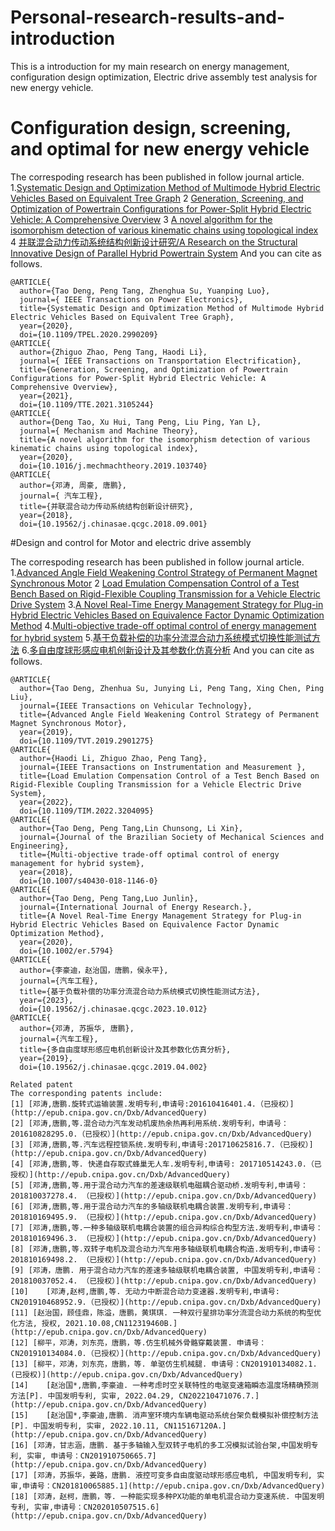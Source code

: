 # Personal-research-results-and-introduction
This is a introduction for my main research on energy management, configuration design optimization, Electric drive assembly test analysis for new energy vehicle.
# Configuration design, screening, and optimal for new energy vehicle

The correspoding research has been published in follow journal article.
1.[Systematic Design and Optimization Method of Multimode Hybrid Electric Vehicles Based on Equivalent Tree Graph](https://ieeexplore.ieee.org/document/9078871) 
2 [Generation, Screening, and Optimization of Powertrain Configurations for Power-Split Hybrid Electric Vehicle: A Comprehensive Overview](https://ieeexplore.ieee.org/document/9514573)
3 [A novel algorithm for the isomorphism detection of various kinematic chains using topological index](https://www.sciencedirect.com/science/article/pii/S0094114X19323468)
4 [并联混合动力传动系统结构创新设计研究/A Research on the Structural Innovative Design of Parallel Hybrid Powertrain System](http://www.qichegongcheng.com/CN/10.19562/j.chinasae.qcgc.2018.09.001)
And you can cite as follows.
```
@ARTICLE{
  author={Tao Deng, Peng Tang, Zhenghua Su, Yuanping Luo},
  journal={ IEEE Transactions on Power Electronics}, 
  title={Systematic Design and Optimization Method of Multimode Hybrid Electric Vehicles Based on Equivalent Tree Graph}, 
  year={2020},
  doi={10.1109/TPEL.2020.2990209}
@ARTICLE{
  author={Zhiguo Zhao, Peng Tang, Haodi Li},
  journal={ IEEE Transactions on Transportation Electrification}, 
  title={Generation, Screening, and Optimization of Powertrain Configurations for Power-Split Hybrid Electric Vehicle: A Comprehensive Overview}, 
  year={2021},
  doi={10.1109/TTE.2021.3105244}
@ARTICLE{
  author={Deng Tao, Xu Hui, Tang Peng, Liu Ping, Yan L},
  journal={ Mechanism and Machine Theory}, 
  title={A novel algorithm for the isomorphism detection of various kinematic chains using topological index}, 
  year={2020},
  doi={10.1016/j.mechmachtheory.2019.103740}
@ARTICLE{
  author={邓涛, 周豪, 唐鹏},
  journal={ 汽车工程}, 
  title={并联混合动力传动系统结构创新设计研究}, 
  year={2018},
  doi={10.19562/j.chinasae.qcgc.2018.09.001}
```
#Design and control for Motor and electric drive assembly

The correspoding research has been published in follow journal article.
1.[Advanced Angle Field Weakening Control Strategy of Permanent Magnet Synchronous Motor](https://ieeexplore.ieee.org/document/8651428) 
2 [Load Emulation Compensation Control of a Test Bench Based on Rigid-Flexible Coupling Transmission for a Vehicle Electric Drive System](https://ieeexplore.ieee.org/document/9875333)
3.[A Novel Real-Time Energy Management Strategy for Plug-in Hybrid Electric Vehicles Based on Equivalence Factor Dynamic Optimization Method](https://onlinelibrary.wiley.com/doi/10.1002/er.5794)
4.[Multi-objective trade-off optimal control of energy management for hybrid system](https://link.springer.com/article/10.1007/s40430-018-1146-0)
5.[基于负载补偿的功率分流混合动力系统模式切换性能测试方法](http://www.qichegongcheng.com/CN/10.19562/j.chinasae.qcgc.2023.10.012)
6.[多自由度球形感应电机创新设计及其参数化仿真分析](http://www.qichegongcheng.com/CN/10.19562/j.chinasae.qcgc.2019.04.002)
And you can cite as follows.
```
@ARTICLE{
  author={Tao Deng, Zhenhua Su, Junying Li, Peng Tang, Xing Chen, Ping Liu},
  journal={IEEE Transactions on Vehicular Technology}, 
  title={Advanced Angle Field Weakening Control Strategy of Permanent Magnet Synchronous Motor}, 
  year={2019},
  doi={10.1109/TVT.2019.2901275}
@ARTICLE{
  author={Haodi Li, Zhiguo Zhao, Peng Tang},
  journal={IEEE Transactions on Instrumentation and Measurement }, 
  title={Load Emulation Compensation Control of a Test Bench Based on Rigid-Flexible Coupling Transmission for a Vehicle Electric Drive System}, 
  year={2022},
  doi={10.1109/TIM.2022.3204095}
@ARTICLE{
  author={Tao Deng, Peng Tang,Lin Chunsong, Li Xin},
  journal={Journal of the Brazilian Society of Mechanical Sciences and Engineering}, 
  title={Multi-objective trade-off optimal control of energy management for hybrid system}, 
  year={2018},
  doi={10.1007/s40430-018-1146-0}
@ARTICLE{
  author={Tao Deng, Peng Tang,Luo Junlin},
  journal={International Journal of Energy Research.}, 
  title={A Novel Real-Time Energy Management Strategy for Plug-in Hybrid Electric Vehicles Based on Equivalence Factor Dynamic Optimization Method}, 
  year={2020},
  doi={10.1002/er.5794}
@ARTICLE{
  author={李豪迪，赵治国，唐鹏，侯永平},
  journal={汽车工程}, 
  title={基于负载补偿的功率分流混合动力系统模式切换性能测试方法}, 
  year={2023},
  doi={10.19562/j.chinasae.qcgc.2023.10.012}
@ARTICLE{
  author={邓涛, 苏振华, 唐鹏},
  journal={汽车工程}, 
  title={多自由度球形感应电机创新设计及其参数化仿真分析}, 
  year={2019},
  doi={10.19562/j.chinasae.qcgc.2019.04.002}

Related patent
The corresponding patents include:
[1] [邓涛,唐鹏.旋转式运输装置.发明专利,申请号:201610416401.4.（已授权）](http://epub.cnipa.gov.cn/Dxb/AdvancedQuery)
[2] [邓涛,唐鹏,等.混合动力汽车发动机废热余热再利用系统.发明专利，申请号：201610828295.0.（已授权）](http://epub.cnipa.gov.cn/Dxb/AdvancedQuery)
[3] [邓涛,唐鹏,等.汽车远程控锁系统.发明专利,申请号:201710625816.7.（已授权）](http://epub.cnipa.gov.cn/Dxb/AdvancedQuery)
[4] [邓涛,唐鹏,等. 快递自存取式蜂巢无人车.发明专利,申请号: 201710514243.0.（已授权）](http://epub.cnipa.gov.cn/Dxb/AdvancedQuery)
[5] [邓涛,唐鹏,等.用于混合动力汽车的差速级联机电磁耦合驱动桥.发明专利,申请号：201810037278.4. （已授权）](http://epub.cnipa.gov.cn/Dxb/AdvancedQuery)
[6] [邓涛,唐鹏,等.用于混合动力汽车的多轴级联机电耦合装置.发明专利,申请号：201810169495.9. （已授权）](http://epub.cnipa.gov.cn/Dxb/AdvancedQuery)
[7] [邓涛,唐鹏,等.一种多轴级联机电耦合装置的组合异构综合构型方法.发明专利,申请号：201810169496.3. （已授权）](http://epub.cnipa.gov.cn/Dxb/AdvancedQuery)
[8] [邓涛,唐鹏,等.双转子电机及混合动力汽车用多轴级联机电耦合构造.发明专利,申请号：201810169498.2. （已授权）](http://epub.cnipa.gov.cn/Dxb/AdvancedQuery)
[9] [邓涛，唐鹏. 用于混合动力汽车的差速多轴级联机电耦合装置, 中国发明专利,申请号：201810037052.4. （已授权）](http://epub.cnipa.gov.cn/Dxb/AdvancedQuery)
[10]	[邓涛,赵柯,唐鹏,等. 无动力中断混合动力变速器.发明专利,申请号: CN201910468952.9.（已授权）](http://epub.cnipa.gov.cn/Dxb/AdvancedQuery)
[11] [赵治国，顾佳鼎，陈溢，唐鹏，黄琪琪. 一种双行星排功率分流混合动力系统的构型优化方法, 授权, 2021.10.08,CN112319460B.](http://epub.cnipa.gov.cn/Dxb/AdvancedQuery)
[12] [柳平，邓涛，刘东亮，唐鹏，等.仿生机械外骨骼穿戴装置. 申请号：CN201910134084.0.（已授权）](http://epub.cnipa.gov.cn/Dxb/AdvancedQuery)
[13] [柳平，邓涛，刘东亮，唐鹏，等. 单驱仿生机械腿. 申请号：CN201910134082.1. (已授权)](http://epub.cnipa.gov.cn/Dxb/AdvancedQuery)
[14]	[赵治国*,唐鹏,李豪迪. 一种考虑时空关联特性的电驱变速箱瞬态温度场精确预测方法[P]. 中国发明专利, 实审, 2022.04.29, CN202210471076.7.](http://epub.cnipa.gov.cn/Dxb/AdvancedQuery)
[15]	[赵治国*,李豪迪,唐鹏. 消声室环境内车辆电驱动系统台架负载模拟补偿控制方法[P]. 中国发明专利, 实审, 2022.10.11, CN115167120A.](http://epub.cnipa.gov.cn/Dxb/AdvancedQuery)
[16] [邓涛，甘志涵，唐鹏. 基于多轴输入型双转子电机的多工况模拟试验台架,中国发明专利, 实审, 申请号：CN201910750665.7](http://epub.cnipa.gov.cn/Dxb/AdvancedQuery)
[17] [邓涛，苏振华，姜路，唐鹏. 液控可变多自由度驱动球形感应电机, 中国发明专利, 实审,申请号：CN201810065885.1](http://epub.cnipa.gov.cn/Dxb/AdvancedQuery)
[18] [邓涛，赵柯，唐鹏，等. 一种能实现多种PX功能的单电机混合动力变速系统. 中国发明专利, 实审,申请号：CN202010507515.6](http://epub.cnipa.gov.cn/Dxb/AdvancedQuery)

